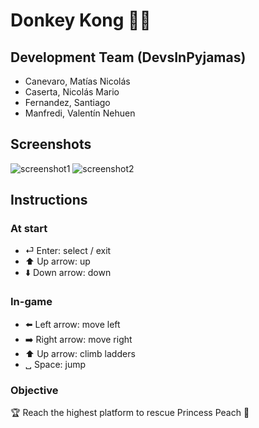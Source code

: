 # Donkey Kong 🦍🍌

## Development Team (DevsInPyjamas)

- Canevaro, Matías Nicolás
- Caserta, Nicolás Mario
- Fernandez, Santiago
- Manfredi, Valentín Nehuen

## Screenshots
![screenshot1](https://user-images.githubusercontent.com/86281930/206079598-12a9d60f-2e1c-48fb-864e-d1737bce9650.PNG)
![screenshot2](https://user-images.githubusercontent.com/86281930/206079615-4a0c449d-59eb-4124-8d46-72c0f3aa82bb.PNG)

## Instructions

### At start
- ⏎ Enter: select / exit  
- ⬆️ Up arrow: up  
- ⬇️ Down arrow: down  

### In-game
- ⬅️ Left arrow: move left  
- ➡️ Right arrow: move right  
- ⬆️ Up arrow: climb ladders  
- ␣ Space: jump  

### Objective
🏆 Reach the highest platform to rescue Princess Peach 👑
